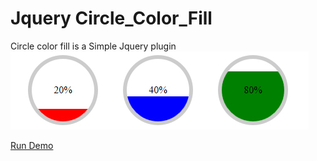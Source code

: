 # Jquery Circle_Color_Fill
Circle color fill is a Simple Jquery plugin<br />
<img src="images/sample.jpg" alt="" /><br />

<a href="https://jsfiddle.net/00venu/sz3kra2v/" target="_blank">Run Demo</a>
